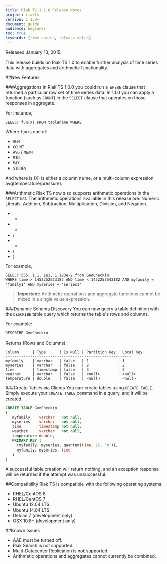 ```yaml
---
title: Riak TS 1.1.0 Release Notes
project: riakts
version: 1.1.0+
document: guide
audience: beginner
toc: true
keywords: [time series, release notes]
---
```



Released January 13, 2015.

This release builds on Riak TS 1.0 to enable further analysis of time series data with aggregates and arithmetic functionality.

##New Features

###Aggregations
In Riak TS 1.0.0 you could run a` WHERE` clause that returned a particular row set of time series data. In 1.1.0 you can apply a function (such as `COUNT`) in the `SELECT` clause that operates on those responses in aggregate.

For instance,

```
SELECT fun(X) FROM tablename WHERE
```

Where `fun` is one of:

* `SUM`
* `COUNT`
* `AVG` / `MEAN`
* `MIN`
* `MAX`
* `STDDEV`

And where is (X) is either a column name, or a multi-column expression avg(temperature/pressure).


###Arithmetic
Riak TS now also supports arithmetic operations in the `SELECT` list. The arithmetic operations available in this release are: Numeric Literals, Addition, Subtraction, Multiplication, Division, and Negation. 

* +
* -
* /
* *
* (
* )

For example,

```
SELECT 555, 1.1, 1e1, 1.123e-2 from GeoCheckin
WHERE time > 1452252523182 AND time < 1452252543182 AND myfamily = 'family1' AND myseries = 'series1'
```

>**Important:** Arithmetic operations and aggregate functions cannot be mixed in a single value expression.

###Dynamic Schema Discovery
You can now query a table definition with the `DESCRIBE` table query which returns the table's rows and columns.

For example:

```sql
DESCRIBE GeoCheckin
```

Returns (Rows and Columns):

```
Column      | Type      | Is Null | Partition Key | Local Key
--------------------------------------------------------
myfamily    | varchar   | false   | 1             | 1
myseries    | varchar   | false   | 2             | 2
time        | timestamp | false   | 3             | 3
weather     | varchar   | false   | <null>        | <null>
temperature | double    | false   | <null>        | <null>
```

###Create Tables via Clients
You can create tables using `CREATE TABLE`. Simply execute your `CREATE TABLE` command in a query, and it will be created. 

```sql 
CREATE TABLE GeoCheckin
(
   myfamily    varchar   not null,
   myseries    varchar   not null,
   time        timestamp not null,
   weather     varchar   not null,
   temperature double,
   PRIMARY KEY (
     (myfamily, myseries, quantum(time, 15, 'm')),
     myfamily, myseries, time
   )
)
```

A successful table creation will return nothing, and an exception response will be returned if the attempt was unsuccessful.

##Compatibility
Riak TS is compatible with the following operating systems:

* RHEL/CentOS 6
* RHEL/CentOS 7
* Ubuntu 12.04 LTS
* Ubuntu 14.04 LTS
* Debian 7 (development only)
* OSX 10.8+ (development only)


##Known Issues

* AAE must be turned off.
* Riak Search is not supported.
* Multi-Datacenter Replication is not supported.
* Arithmetic operations and aggregates cannot currently be combined.

